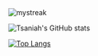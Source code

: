 <img src="https://github-readme-streak-stats.herokuapp.com/?user=tsaniahm&theme=tokyonight" alt="mystreak"/>

![Tsaniah's GitHub stats](https://github-readme-stats.vercel.app/api?username=tsaniahm&theme=nightowl&show_icons=true)

[![Top Langs](https://github-readme-stats.vercel.app/api/top-langs/?username=tsaniahm&layout=compact&theme=nightowl)](https://github.com/anuraghazra/github-readme-stats)
